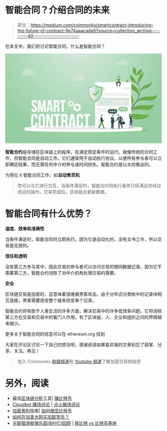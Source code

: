 # 智能合同？介绍合同的未来

> 原文：<https://medium.com/coinmonks/smartcontract-introducing-the-future-of-contract-9e74aaacada9?source=collection_archive---------40----------------------->

在本文中，我们将讨论智能合同，什么是智能合同？

![](img/4b50e8274258224bb89dd9e9b923d305.png)

**智能合约**是存储在区块链上的程序，在满足预定条件时运行。就像传统的合同工作，但智能合同是自动工作。它们通常用于自动执行协议，以便所有参与者可以立即确定结果，而无需任何中介的参与或时间损失。智能合约是以太坊推出的。

为简化 it 智能合同工作，如**自动售货机**

> 您可以与它进行交互，当条件满足时，智能合约将执行条件已经满足并经过验证的操作。交易完成后，区块链会更新数据。

# 智能合同有什么优势？

**速度、效率和准确性**

当条件满足时，智能合同将立即执行。因为它是自动化的，没有文书工作，所以交易是无效的。

**信任和透明**

没有第三方参与其中，因此交易的参与者可以访问交易的相同数据记录。因为它不需要第三方，智能合约消除了对中介机构处理交易的需要。

**安全**

区块链交易是加密的，这意味着很难被黑客攻击。由于分布式分类帐中的记录块相互连接，黑客需要改变整个链来改变单个记录。

智能合约将有助于人类生活的许多方面，解决交易中的许多低效率问题，它将消除第三方在交易和交易中的看门人作用。有了区块链，人、企业和组织之间的界限越来越少。

更多关于智能合同的信息可以在 ethereum.org 找到

大家在评论区讨论一下自己的想法吧，感谢阅读如果喜欢我的文章别忘了鼓掌、分享、关注。再见！

> 加入 Coinmonks [电报频道](https://t.me/coincodecap)和 [Youtube 频道](https://www.youtube.com/c/coinmonks/videos)了解加密交易和投资

# 另外，阅读

*   最佳[区块链分析](https://bitquery.io/blog/best-blockchain-analysis-tools-and-software)工具| [赚比特币](/coinmonks/earn-bitcoin-6e8bd3c592d9)
*   [Cloudbet 赌场评论](https://coincodecap.com/cloudbet-casino-review) | [点火赌场评论](https://coincodecap.com/ignition-casino-review)
*   [加密套利](/coinmonks/crypto-arbitrage-guide-how-to-make-money-as-a-beginner-62bfe5c868f6)指南| [如何做空比特币](/coinmonks/how-to-short-bitcoin-568a2d0b4ae5)
*   [如何在加拿大购买加密货币？](https://coincodecap.com/how-to-buy-cryptocurrency-in-canada)
*   [无聊猿游艇俱乐部(BAYC)回顾](https://coincodecap.com/bored-ape-yacht-club-bayc-review) | [拜比特 vs 比特币基地](https://coincodecap.com/bybit-vs-coinbase)